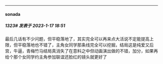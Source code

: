 

*****

####  sonada  
##### 1323#       发表于 2023-1-17 18:51

最后几话有不少问题，但平稳落地了，其实完全可以再来点大活说不定能提高上限，但平稳落地也不错了，主角女同学那条线完全可以挖掘，结局这是纯爱又后宫，牛逼，青梅竹马结局真消失了在意料之中但动画演出做的不错，加分，如果再给个那个女同学约主角参加联谊还脸红的镜头就更好了

